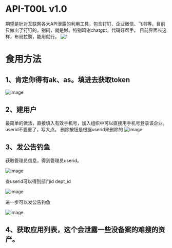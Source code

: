 # API-T00L v1.0
期望是针对互联网各大API泄露的利用工具，包含钉钉、企业微信、飞书等。目前只做出了钉钉的，别问，就是懒。特别鸣谢chatgpt，代码好帮手。
目前界面长这样，布局拉胯，能用就行。
![1](https://github.com/pykiller/API-T00L/assets/38202442/fa515b55-e314-4b48-962d-e5fa86f3b71e)

# 食用方法

## 1、肯定你得有ak、as。填进去获取token
![image](https://github.com/pykiller/API-T00L/assets/38202442/4344633f-704a-4e88-b631-58a8847e0c0d)

## 2、建用户
最简单的做法，直接填入有效手机号，加入组织中可以直接用手机号登录该企业。
userid不要重了，写大点。
删除按钮是根据userid来删除的
![image](https://github.com/pykiller/API-T00L/assets/38202442/7ec20730-1f8b-4a90-9475-35401fd35452)



## 3、发公告钓鱼
获取管理员信息，得到管理员userid。

![image](https://github.com/pykiller/API-T00L/assets/38202442/605f27a2-e964-481a-b3b7-1d16334561e6)

查userid可以得到部门id dept_id

![image](https://github.com/pykiller/API-T00L/assets/38202442/58f11808-904d-4db4-bdf8-e76e7a1b9349)

进一步可以发公告钓鱼

![image](https://github.com/pykiller/API-T00L/assets/38202442/1e63ea90-70c5-4fa1-8cd7-271522d2c7a2)

## 4、获取应用列表，这个会泄露一些没备案的难搜的资产。

